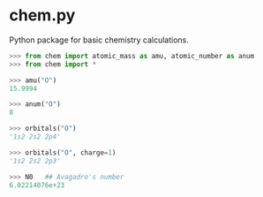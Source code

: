 # chem.py
Python package for basic chemistry calculations.

```python
>>> from chem import atomic_mass as amu, atomic_number as anum
>>> from chem import *

>>> amu("O")
15.9994

>>> anum("O")
8

>>> orbitals("O")
'1s2 2s2 2p4'

>>> orbitals("O", charge=1)
'1s2 2s2 2p3'

>>> N0   ## Avagadro's number
6.02214076e+23
```
